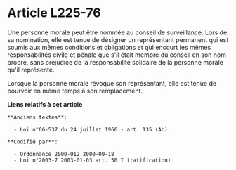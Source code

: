 # Article L225-76

Une personne morale peut être nommée au conseil de surveillance. Lors de sa nomination, elle est tenue de désigner un
représentant permanent qui est soumis aux mêmes conditions et obligations et qui encourt les mêmes responsabilités civile et
pénale que s'il était membre du conseil en son nom propre, sans préjudice de la responsabilité solidaire de la personne
morale qu'il représente.

Lorsque la personne morale révoque son représentant, elle est tenue de pourvoir en même temps à son remplacement.

**Liens relatifs à cet article**

	**Anciens textes**:

	  - Loi n°66-537 du 24 juillet 1966 - art. 135 (Ab)

	**Codifié par**:

	  - Ordonnance 2000-912 2000-09-18
	  - Loi n°2003-7 2003-01-03 art. 50 I (ratification)
